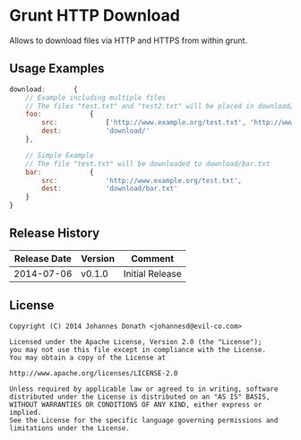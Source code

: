 Grunt HTTP Download
===================
Allows to download files via HTTP and HTTPS from within grunt.

Usage Examples
--------------
```js
download:		{
	// Example including multiple files
	// The files "test.txt" and "test2.txt" will be placed in download/
	foo:			{
		src:			['http://www.example.org/test.txt', 'http://www.example.org/test2.txt'],
		dest:			'download/'
	},

	// Simple Example
	// The file "test.txt" will be downloaded to download/bar.txt
	bar:			{
		src:			'http://www.example.org/test.txt',
		dest:			'download/bar.txt'
	}
}
```

Release History
---------------
| Release Date | Version | Comment         |
| ------------ | ------- | --------------- |
| 2014-07-06   | v0.1.0  | Initial Release |

License
-------
	Copyright (C) 2014 Johannes Donath <johannesd@evil-co.com>

	Licensed under the Apache License, Version 2.0 (the "License");
	you may not use this file except in compliance with the License.
	You may obtain a copy of the License at

	http://www.apache.org/licenses/LICENSE-2.0

	Unless required by applicable law or agreed to in writing, software
	distributed under the License is distributed on an "AS IS" BASIS,
	WITHOUT WARRANTIES OR CONDITIONS OF ANY KIND, either express or implied.
	See the License for the specific language governing permissions and
	limitations under the License.